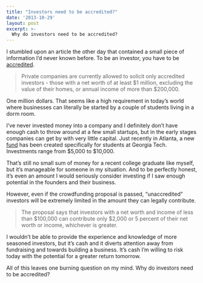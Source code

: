 ```yaml
---
title: "Investors need to be accredited?"
date: '2013-10-29'
layout: post
excerpt: >-
  Why do investors need to be accredited?
---
```


I stumbled upon an article the other day that contained a small piece of information I’d never known before. To be an investor, you have to be [accredited](http://www.businessinsider.com/sec-announces-crowdfunding-rule-to-allow-startups-to-raise-1-million-from-unaccredited-investors-2013-10#ixzz2iaskUpYm).

>Private companies are currently allowed to solicit only accredited investors - those with a net worth of at least $1 million, excluding the value of their homes, or annual income of more than $200,000.

One million dollars. That seems like a high requirement in today’s world where businesses can literally be started by a couple of students living in a dorm room.

I’ve never invested money into a company and I definitely don’t have enough cash to throw around at a few small startups, but in the early stages companies can get by with very little capital. Just recently in Atlanta, a new [fund](http://davidcummings.org/2013/09/27/announcing-the-atlanta-student-fund/) has been created specifically for students at Georgia Tech. Investments range from $5,000 to $10,000.

That’s still no small sum of money for a recent college graduate like myself, but it’s manageable for someone in my situation. And to be perfectly honest, it’s even an amount I would seriously consider investing if I saw enough potential in the founders and their business.

However, even if the crowdfunding proposal is passed, “unaccredited” investors will be extremely limited in the amount they can legally contribute.

>The proposal says that investors with a net worth and income of less than $100,000 can contribute only $2,000 or 5 percent of their net worth or income, whichever is greater.

I wouldn’t be able to provide the experience and knowledge of more seasoned investors, but it’s cash and it diverts attention away from fundraising and towards building a business. It’s cash I’m willing to risk today with the potential for a greater return tomorrow.

All of this leaves one burning question on my mind. Why do investors need to be accredited?